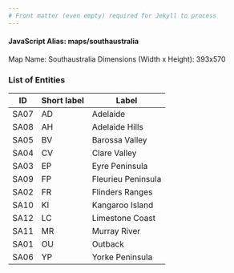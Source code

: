 ```yaml
---
# Front matter (even empty) required for Jekyll to process
---
```


#### JavaScript Alias: maps/southaustralia

Map Name: Southaustralia
Dimensions (Width x Height): 393x570





### List of Entities

ID | Short label | Label
---|---|---|
SA07|AD|Adelaide
SA08|AH|Adelaide Hills
SA05|BV|Barossa Valley
SA04|CV|Clare Valley
SA03|EP|Eyre Peninsula
SA09|FP|Fleurieu Peninsula
SA02|FR|Flinders Ranges
SA10|KI|Kangaroo Island
SA12|LC|Limestone Coast
SA11|MR|Murray River
SA01|OU|Outback
SA06|YP|Yorke Peninsula


